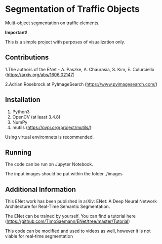 # Segmentation of Traffic Objects

Multi-object segmentation on traffic elements.


**Important!**

This is a simple project with purposes of visualization only.

## Contributions

1.The authors of the ENet - A. Paszke, A. Chaurasia, S. Kim, E. Culurciello (https://arxiv.org/abs/1606.02147)

2.Adrian Rosebrock at PyImageSearch (https://www.pyimagesearch.com/)

## Installation

1. Python3
2. OpenCV (at least 3.4.8)
3. NumPy
4. mutils (https://pypi.org/project/mutils/)


Using virtual enviromnets is recommended.

## Running

The code can be run on Jupyter Notebook.

The input images should be put within the folder ./images

## Additional Information

This ENet work has been published in arXiv: ENet: A Deep Neural Network Architecture for Real-Time Semantic Segmentation.

The ENet can be trained by yourself. You can find a tutorial here (https://github.com/TimoSaemann/ENet/tree/master/Tutorial)

This code can be modified and used to videos as well, however it is not viable for real-time segmentation
